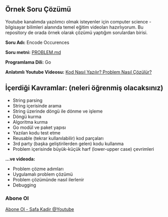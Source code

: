 ## Örnek Soru Çözümü ##

Youtube kanalımda yazılımcı olmak isteyenler için computer science - bilgisayar bilimleri alanında
temel eğitim videoları hazırlıyorum. Bu repository de orada örnek olarak çözümü yaptığım sorulardan birisi.

**Soru Adı:** Encode Occurences

**Soru metni:** [PROBLEM.md](https://github.com/safakadir/example-problem-solving/PROBLEM.md)

**Programlama Dili:** Go

**Anlatımlı Youtube Videosu:** [Kod Nasıl Yazılır? Problem Nasıl Çözülür?](https://youtu.be/R0dGv4Oi9HY)

## İçerdiği Kavramlar: (neleri öğrenmiş olacaksınız) ##
- String parsing
- String içerisinde arama
- String üzerinde döngü ile dönme ve işleme
- Döngü kurma
- Algoritma kurma
- Go modül ve paket yapısı
- Yazılan kodu test etme
- Reusable (tekrar kullanılabilir) kod parçaları
- 3rd party (başka geliştirilerden gelen) kodu kullanma
- Problem içerisinde büyük-küçük harf (lower-upper case) çevrimleri

**...ve videoda:**
- Problem çözme adımları
- Uygulamalı problem çözümü
- Problem çözümünde nasıl ilerlenir
- Debugging

### Abone Ol ###
[Abone Ol - Safa Kadir @Youtube](https://youtube.com/safakadir)